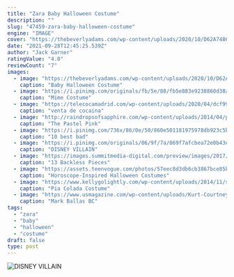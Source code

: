 ```yaml
---
title: "Zara Baby Halloween Costume"
description: ""
slug: "47459-zara-baby-halloween-costume"
engine: "IMAGE"
cover: "https://thebeverlyadams.com/wp-content/uploads/2020/10/D62A7486.jpg"
date: "2021-09-28T12:45:25.539Z"
author: "Jack Garner"
ratingValue: "4.0"
reviewCount: "7"
images:
  - image: "https://thebeverlyadams.com/wp-content/uploads/2020/10/D62A7486.jpg"
    caption: "Baby Halloween Costume"
  - image: "https://i.pinimg.com/originals/fb/5e/88/fb5e883e9238860d38a054380d0af12f.jpg"
    caption: "Mime Costume"
  - image: "https://telecocamadrid.com/wp-content/uploads/2020/04/dcf99cbdb4c9d85d82811909c1ccdd83-1024x730.jpg"
    caption: "venta de cocaina"
  - image: "http://raindropsofsapphire.com/wp-content/uploads/2014/04/pink-zara-pastel-spring-coat.jpg"
    caption: "The Pastel Pink"
  - image: "https://i.pinimg.com/736x/86/0e/50/860e501181975978db923c5bebfc58d7--bad-taste-outfit-karneval.jpg"
    caption: "10 best bad"
  - image: "https://i.pinimg.com/originals/06/9f/7a/069f7afcbea72e0b43e539182d13a72c.jpg"
    caption: "DISNEY VILLAIN"
  - image: "https://images.summitmedia-digital.com/preview/images/2017/07/12/BACKnm.jpg"
    caption: "13 Backless Pieces"
  - image: "https://assets.teenvogue.com/photos/57eec8d3db6cb3867bce85b4/master/pass/Unknown-4.jpeg"
    caption: "Horoscope-Inspired Halloween Costumes"
  - image: "https://www.kellygolightly.com/wp-content/uploads/2014/11/spraypaintpumpkins.jpg"
    caption: "Pia Colada Costume"
  - image: "https://www.usmagazine.com/wp-content/uploads/Kurt-Courtney-102615.jpg"
    caption: "Mark Ballas BC"
tags:
  - "zara"
  - "baby"
  - "halloween"
  - "costume"
draft: false
type: post
---
```



![DISNEY VILLAIN](https://i.pinimg.com/originals/06/9f/7a/069f7afcbea72e0b43e539182d13a72c.jpg "DISNEY VILLAIN")


<!--inArticleAds-->

<!--galleryOne-->


<!--inArticleAds-->

<!--galleryTwo-->


<!--galleryThree-->


